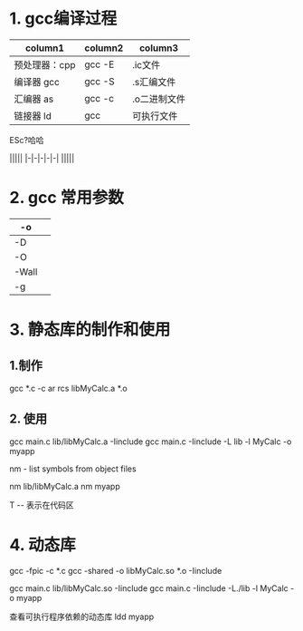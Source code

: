 # 1. gcc编译过程
|column1|column2|column3|
|-|-|-|
|预处理器：cpp|gcc -E|.ic文件|
|编译器 gcc|gcc -S|.s汇编文件|
|汇编器 as|gcc -c|.o二进制文件|
|链接器 ld|gcc |可执行文件|

ESc?哈哈

|||||
|-|-|-|-|-|
|||||

# 2. gcc 常用参数
|-o||
|-|-|
|-D||
|-O||
|-Wall||
|-g||

# 3. 静态库的制作和使用

## 1.制作
gcc *.c -c
ar rcs libMyCalc.a *.o

## 2. 使用
 gcc main.c lib/libMyCalc.a -Iinclude
 gcc main.c -Iinclude -L lib -l MyCalc -o myapp


nm - list symbols from object files

nm lib/libMyCalc.a
nm myapp

T -- 表示在代码区

# 4. 动态库

gcc -fpic -c *.c
gcc -shared -o libMyCalc.so *.o -Iinclude

gcc main.c lib/libMyCalc.so  -Iinclude
gcc main.c -Iinclude -L./lib -l MyCalc -o myapp

查看可执行程序依赖的动态库
ldd myapp
